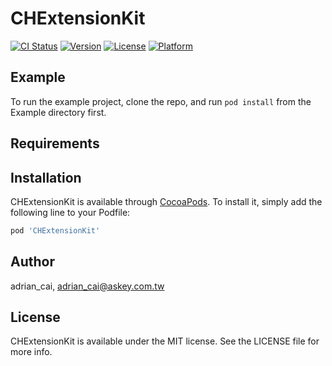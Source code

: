 # CHExtensionKit

[![CI Status](https://img.shields.io/travis/adrian_cai/CHExtensionKit.svg?style=flat)](https://travis-ci.org/adrian_cai/CHExtensionKit)
[![Version](https://img.shields.io/cocoapods/v/CHExtensionKit.svg?style=flat)](https://cocoapods.org/pods/CHExtensionKit)
[![License](https://img.shields.io/cocoapods/l/CHExtensionKit.svg?style=flat)](https://cocoapods.org/pods/CHExtensionKit)
[![Platform](https://img.shields.io/cocoapods/p/CHExtensionKit.svg?style=flat)](https://cocoapods.org/pods/CHExtensionKit)

## Example

To run the example project, clone the repo, and run `pod install` from the Example directory first.

## Requirements

## Installation

CHExtensionKit is available through [CocoaPods](https://cocoapods.org). To install
it, simply add the following line to your Podfile:

```ruby
pod 'CHExtensionKit'
```

## Author

adrian_cai, adrian_cai@askey.com.tw

## License

CHExtensionKit is available under the MIT license. See the LICENSE file for more info.
